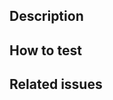 ## Description

<!-- Add a small description of the PR that you're submitting -->

## How to test

<!-- Please describe how one can test/verify that the PR is working (when applicable) -->

## Related issues

<!-- Point to the relevant issues addressed by this PR -->